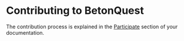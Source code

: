 # Contributing to BetonQuest

The contribution process is explained in the
[Participate](https://betonquest.org/DEV/Participate/Overview/)
section of your documentation.
